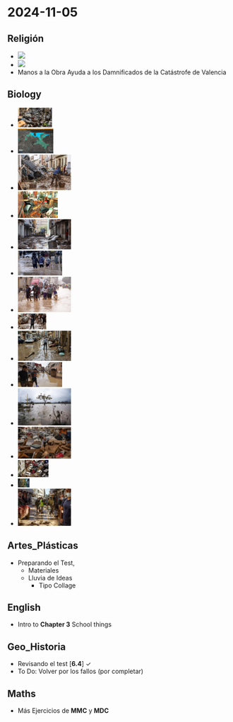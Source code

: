 # 2024-11-05 <!-- markmap: foldAll -->

## Religión
- [![](https://img.youtube.com/vi/uF9eSvf91kk/0.jpg)](https://youtu.be/uF9eSvf91kk?si=e5fdJ5Sp9jvCSCgl)
- [![](https://img.youtube.com/vi/g4VkHXuMXc8/0.jpg)](https://youtu.be/g4VkHXuMXc8?si=0NW2Djz1Uv8inlCH)
- Manos a la Obra Ayuda a los Damnificados de la Catástrofe de Valencia
## Biology
- <img src="205_muertos_so_far.png" width= "77" height= "44">
- <img src="areas_afectadas_en_azul.png" width= "80" height= "56">
- <img src="consecuencias_peor_dana_del_siglo.jpg.png" width= "120" height= "80">
- <img src="danatorrent-900x600.jpg.png" width= "90" height= "60">
- <img src="dana_V.jpg.png" width= "120" height= "68">
- <img src="doce-horas-que-desembocaron-en-catastrofe-valencia-se-despierta-tras-una-noche-infernal.png" width= "100" height= "56">
- <img src="espana-inundaciones-valencia-cambio-climatico.png" width= "120" height= "80">
- <img src="paiporta_el_epicentro.png" width= "64" height= "36">
- <img src="prioridades_salud_publica.jpg.png" width= "120" height= "68">
- <img src="situacion-en-valencia-tras-las-inundaciones-causadas-por-la-dana.png" width= "100" height= "56">
- <img src="una_tromba_como_4_veces_el_ebro.png" width= "120" height= "84">
- <img src="un-hombre-camina-por-una-calle-de-utiel-cubierta-de-escombros-despues-de-que-las-inundaciones-repentinas-provocadas-por-el-paso-de-una-dana.png" width= "120" height= "72">
- <img src="valencia_desvastada.jpg.png" width= "69" height= "39">
- <img src="vista_desde_el_espacio.jpg.png" width= "26" height= "20">
- <img src="voluntarios-dana.png" width= "120" height= "84">
## Artes_Plásticas
- Preparando el Test,
  - Materiales
  - Lluvia de Ideas
    - Tipo Collage
## English
- Intro to **Chapter 3** School things 
## Geo_Historia
- Revisando el test [**6.4**] ✓
- To Do: Volver por los fallos (por completar)
## Maths
- Más Ejercicios de **MMC** y **MDC**

